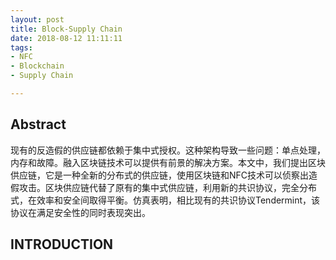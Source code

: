 ```yaml
---
layout: post
title: Block-Supply Chain
date: 2018-08-12 11:11:11
tags:
- NFC
- Blockchain
- Supply Chain

---
```


## Abstract

现有的反造假的供应链都依赖于集中式授权。这种架构导致一些问题：单点处理，内存和故障。融入区块链技术可以提供有前景的解决方案。本文中，我们提出区块供应链，它是一种全新的分布式的供应链，使用区块链和NFC技术可以侦察出造假攻击。区块供应链代替了原有的集中式供应链，利用新的共识协议，完全分布式，在效率和安全间取得平衡。仿真表明，相比现有的共识协议Tendermint，该协议在满足安全性的同时表现突出。

## INTRODUCTION

